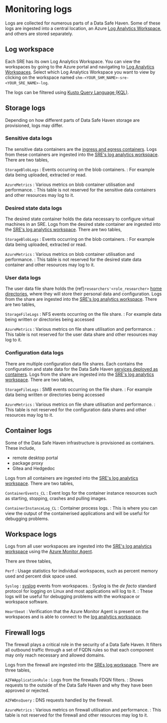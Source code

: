 # Monitoring logs

Logs are collected for numerous parts of a Data Safe Haven.
Some of these logs are ingested into a central location, an Azure [Log Analytics Workspace](https://learn.microsoft.com/azure/azure-monitor/logs/log-analytics-workspace-overview), and others are stored separately.

## Log workspace

Each SRE has its own Log Analytics Workspace.
You can view the workspaces by going to the Azure portal and navigating to [Log Analytics Workspaces](https://portal.azure.com/#browse/Microsoft.OperationalInsights%2Fworkspaces).
Select which Log Analytics Workspace you want to view by clicking on the workspace named `shm-<YOUR_SHM_NAME>-sre-<YOUR_SRE_NAME>-log`.

The logs can be filtered using [Kusto Query Language (KQL)](https://learn.microsoft.com/en-us/azure/azure-monitor/logs/log-query-overview).

## Storage logs

Depending on how different parts of Data Safe Haven storage are provisioned, logs may differ.

### Sensitive data logs

The sensitive data containers are the [ingress and egress containers](./data.md).
Logs from these containers are ingested into the [SRE's log analytics workspace](#log-workspace).
There are two tables,

`StorageBlobLogs`
: Events occurring on the blob containers.
: For example data being uploaded, extracted or read.

`AzureMetrics`
: Various metrics on blob container utilisation and performance.
: This table is not reserved for the sensitive data containers and other resources may log to it.

### Desired state data logs

The desired state container holds the data necessary to configure virtual machines in an SRE.
Logs from the desired state container are ingested into the [SRE's log analytics workspace](#log-workspace).
There are two tables,

`StorageBlobLogs`
: Events occurring on the blob containers.
: For example data being uploaded, extracted or read.

`AzureMetrics`
: Various metrics on blob container utilisation and performance.
: This table is not reserved for the desired state data container and other resources may log to it.

### User data logs

The user data file share holds the {ref}`researchers'<role_researcher>` [home directories](https://refspecs.linuxfoundation.org/FHS_3.0/fhs/ch03s08.html), where they will store their personal data and configuration.
Logs from the share are ingested into the [SRE's log analytics workspace](#log-workspace).
There are two tables,

`StorageFileLogs`
: NFS events occurring on the file share.
: For example data being written or directories being accessed

`AzureMetrics`
: Various metrics on file share utilisation and performance.
: This table is not reserved for the user data share and other resources may log to it.

### Configuration data logs

There are multiple configuration data file shares.
Each contains the configuration and state data for the Data Safe Haven [services deployed as containers](#container-logs).
Logs from the share are ingested into the [SRE's log analytics workspace](#log-workspace).
There are two tables,

`StorageFileLogs`
: SMB events occurring on the file share.
: For example data being written or directories being accessed

`AzureMetrics`
: Various metrics on file share utilisation and performance.
: This table is not reserved for the configuration data shares and other resources may log to it.

## Container logs

Some of the Data Safe Haven infrastructure is provisioned as containers.
These include,

- remote desktop portal
- package proxy
- Gitea and Hedgedoc

Logs from all containers are ingested into the [SRE's log analytics workspace](#log-workspace).
There are two tables,

`ContainerEvents_CL`
: Event logs for the container instance resources such as starting, stopping, crashes and pulling images.

`ContainerInstanceLog_CL`
: Container process logs.
: This is where you can view the output of the containerised applications and will be useful for debugging problems.

## Workspace logs

Logs from all user workspaces are ingested into the [SRE's log analytics workspace](#log-workspace) using the [Azure Monitor Agent](https://learn.microsoft.com/en-us/azure/azure-monitor/agents/azure-monitor-agent-overview).

There are three tables,

`Perf`
: Usage statistics for individual workspaces, such as percent memory used and percent disk space used.

`Syslog`
: [syslog](https://www.paessler.com/it-explained/syslog) events from workspaces.
: Syslog is the _de facto_ standard protocol for logging on Linux and most applications will log to it.
: These logs will be useful for debugging problems with the workspace or workspace software.

`Heartbeat`
: Verification that the Azure Monitor Agent is present on the workspaces and is able to connect to the [log analytics workspace](#log-workspace).

## Firewall logs

The firewall plays a critical role in the security of a Data Safe Haven.
It filters all outbound traffic through a set of FQDN rules so that each component may only reach necessary and allowed domains.

Logs from the firewall are ingested into the [SREs log workspace](#log-workspace).
There are three tables,

`AZFWApplicationRule`
: Logs from the firewalls FDQN filters.
: Shows requests to the outside of the Data Safe Haven and why they have been approved or rejected.

`AZFWDnsQuery`
: DNS requests handled by the firewall.

`AzureMetrics`
: Various metrics on firewall utilisation and performance.
: This table is not reserved for the firewall and other resources may log to it.
